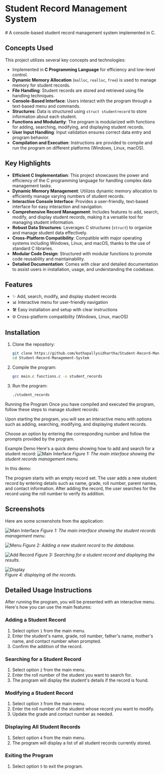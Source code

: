 <h1>Student Record Management System</h1>
# A console-based student record management system implemented in C.

## Concepts Used

This project utilizes several key concepts and technologies:

- Implemented in **C Programming Language** for efficiency and low-level control.
- **Dynamic Memory Allocation** (`malloc`, `realloc`, `free`) is used to manage memory for student records.
- **File Handling**: Student records are stored and retrieved using file handling techniques.
- **Console-Based Interface**: Users interact with the program through a text-based menu and commands.
- **Structures**: Data is structured using `struct studentrecord` to store information about each student.
- **Functions and Modularity**: The program is modularized with functions for adding, searching, modifying, and displaying student records.
- **User Input Handling**: Input validation ensures correct data entry and program behavior.
- **Compilation and Execution**: Instructions are provided to compile and run the program on different platforms (Windows, Linux, macOS).

## Key Highlights

- **Efficient C Implementation**: This project showcases the power and efficiency of the C programming language for handling complex data management tasks.
- **Dynamic Memory Management**: Utilizes dynamic memory allocation to efficiently manage varying numbers of student records.
- **Interactive Console Interface**: Provides a user-friendly, text-based interface for easy interaction and navigation.
- **Comprehensive Record Management**: Includes features to add, search, modify, and display student records, making it a versatile tool for managing student information.
- **Robust Data Structures**: Leverages C structures (`struct`) to organize and manage student data effectively.
- **Cross-Platform Compatibility**: Compatible with major operating systems including Windows, Linux, and macOS, thanks to the use of standard C libraries.
- **Modular Code Design**: Structured with modular functions to promote code reusability and maintainability.
- **Detailed Documentation**: Comes with clear and detailed documentation to assist users in installation, usage, and understanding the codebase.



## Features

- ✨ Add, search, modify, and display student records
- 📊 Interactive menu for user-friendly navigation
- 🛠️ Easy installation and setup with clear instructions
- 🌐 Cross-platform compatibility (Windows, Linux, macOS)

## Installation

1. Clone the repository:
   ```bash
   git clone https://github.com/kothapallysidhartha/Student-Record-Management-System.git
   cd Student-Record-Management-System
2. Compile the program:  
   ```bash
   gcc main.c functions.c -o student_records
3. Run the program:
      ```bash
      ./student_records
Running the Program
Once you have compiled and executed the program, follow these steps to manage student records:

Upon starting the program, you will see an interactive menu with options such as adding, searching, modifying, and displaying student records.

Choose an option by entering the corresponding number and follow the prompts provided by the program.

Example Demo
Here's a quick demo showing how to add and search for a student record:
![Main Interface](menu.jpg)
_Figure 1: The main interface showing the student records management menu._

In this demo:

The program starts with an empty record set.
The user adds a new student record by entering details such as name, grade, roll number, parent names, and contact information.
After adding the record, the user searches for the record using the roll number to verify its addition.

## Screenshots

Here are some screenshots from the application:

![Main Interface](menu.jpg)
_Figure 1: The main interface showing the student records management menu._

![Menu](menu2.jpg)
_Figure 2: Adding a new student record to the database._

![Add Record](addrecord.jpg)
_Figure 3: Searching for a student record and displaying the results._

![Display](display.jpg)
<br>
_Figure 4:  displaying all  the records._

## Detailed Usage Instructions

After running the program, you will be presented with an interactive menu. Here's how you can use the main features:

### Adding a Student Record

1. Select option `1` from the main menu.
2. Enter the student's name, grade, roll number, father's name, mother's name, and contact number when prompted.
3. Confirm the addition of the record.

### Searching for a Student Record

1. Select option `2` from the main menu.
2. Enter the roll number of the student you want to search for.
3. The program will display the student's details if the record is found.

### Modifying a Student Record

1. Select option `3` from the main menu.
2. Enter the roll number of the student whose record you want to modify.
3. Update the grade and contact number as needed.

### Displaying All Student Records

1. Select option `4` from the main menu.
2. The program will display a list of all student records currently stored.

### Exiting the Program

1. Select option `5` to exit the program.


   









